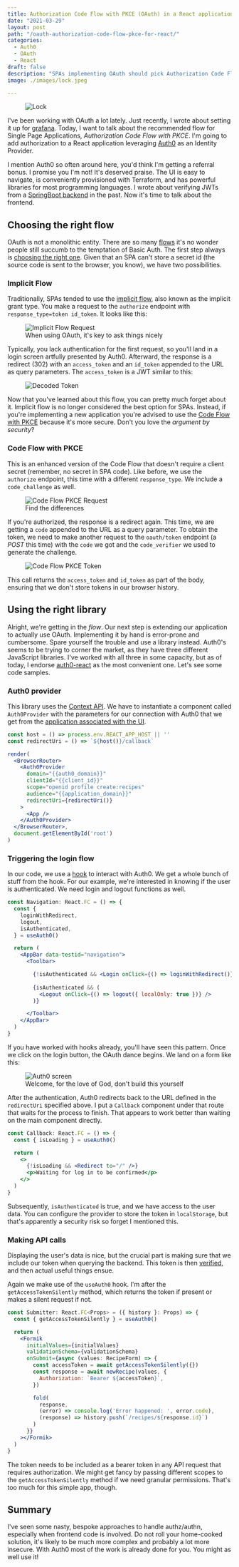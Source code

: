 ```yaml
---
title: Authorization Code Flow with PKCE (OAuth) in a React application
date: "2021-03-29"
layout: post
path: "/oauth-authorization-code-flow-pkce-for-react/"
categories:
  - Auth0
  - OAuth
  - React
draft: false
description: "SPAs implementing OAuth should pick Authorization Code Flow with PKCE for maximum security. Let's implement it in React with help of Auth0"
image: ./images/lock.jpeg

---
```


<figure class="figure figure--left">
  <img src="./images/lock.jpeg" alt="Lock" />
</figure>

I've been working with OAuth a lot lately. Just recently, I wrote about setting it up for [grafana](../setting-up-oauth-for-grafana-with-auth0/). Today, I want to talk about the recommended flow for Single Page Applications, _Authorization Code Flow with PKCE_. I'm going to add authorization to a React application leveraging [Auth0](https://auth0.com/) as an Identity Provider.

I mention Auth0 so often around here, you'd think I'm getting a referral bonus. I promise you I'm not! It's deserved praise. The UI is easy to navigate, is conveniently provisioned with Terraform, and has powerful libraries for most programming languages. I wrote about verifying JWTs from a [SpringBoot backend](../authorize-spring-backend-with-jwt-in-kotlin/) in the past. Now it's time to talk about the frontend.

## Choosing the right flow

OAuth is not a monolithic entity. There are so many [flows](https://nordicapis.com/8-types-of-oauth-flows-and-powers/) it's no wonder people still succumb to the temptation of Basic Auth. The first step always is [choosing the right one](https://auth0.com/docs/authorization/which-oauth-2-0-flow-should-i-use). Given that an SPA can't store a secret id (the source code is sent to the browser, you know), we have two possibilities.

### Implicit Flow

Traditionally, SPAs tended to use the [implicit flow](https://developer.okta.com/blog/2018/05/24/what-is-the-oauth2-implicit-grant-type), also known as the implicit grant type. You make a request to the `authorize` endpoint with `response_type=token id_token`. It looks like this:

<figure class="figure">
  <img src="./images/implicit-flow-request.png" alt="Implicit Flow Request" />
  <figcaption class="figure__caption">
  When using OAuth, it's key to ask things nicely
  </figcaption>
</figure>

Typically, you lack authentication for the first request, so you'll land in a login screen artfully presented by Auth0. Afterward, the response is a redirect (302) with an `access_token` and an `id_token` appended to the URL as query parameters. The `access_token` is a JWT similar to this:

<figure class="figure">
  <img src="./images/decoded-token.png" alt="Decoded Token" />
</figure>

Now that you've learned about this flow, you can pretty much forget about it. Implicit flow is no longer considered the best option for SPAs. Instead, if you're implementing a new application you're advised to use the [Code Flow with PKCE](https://auth0.com/docs/flows/authorization-code-flow-with-proof-key-for-code-exchange-pkce) because it's more secure. Don't you love the _argument by security_?

### Code Flow with PKCE

This is an enhanced version of the Code Flow that doesn't require a client secret (remember, no secret in SPA code). Like before, we use the `authorize` endpoint, this time with a different `response_type`. We include a `code_challenge` as well.

<figure class="figure">
  <img src="./images/code-flow-pkce-request.png" alt="Code Flow PKCE Request" />
  <figcaption class="figure__caption">
  Find the differences
  </figcaption>
</figure>

If you're authorized, the response is a redirect again. This time, we are getting a `code` appended to the URL as a query parameter. To obtain the token, we need to make another request to the `oauth/token` endpoint (a _POST_ this time) with the `code` we got and the `code_verifier` we used to generate the challenge.

<figure class="figure">
  <img src="./images/code-flow-pkce-token.png" alt="Code Flow PKCE Token" />
</figure>

This call returns the `access_token` and `id_token` as part of the body, ensuring that we don't store tokens in our browser history.

## Using the right library

Alright, we're getting in the _flow_. Our next step is extending our application to actually use OAuth. Implementing it by hand is error-prone and cumbersome. Spare yourself the trouble and use a library instead. Auth0's seems to be trying to corner the market, as they have three different JavaScript libraries. I've worked with all three in some capacity, but as of today, I endorse [auth0-react](https://github.com/auth0/auth0-react) as the most convenient one. Let's see some code samples.

### Auth0 provider

This library uses the [Context API](https://reactjs.org/docs/context.html). We have to instantiate a component called `Auth0Provider` with the parameters for our connection with Auth0 that we get from the [application associated with the UI](https://auth0.com/docs/applications).

```jsx
const host = () => process.env.REACT_APP_HOST || ''
const redirectUri = () => `${host()}/callback`

render(
  <BrowserRouter>
    <Auth0Provider
      domain="{{auth0_domain}}"
      clientId="{{client_id}}"
      scope="openid profile create:recipes"
      audience="{{application_domain}}"
      redirectUri={redirectUri()}
    >
      <App />
    </Auth0Provider>
  </BrowserRouter>,
  document.getElementById('root')
)
```

### Triggering the login flow

In our code, we use a [hook](https://reactjs.org/docs/hooks-intro.html) to interact with Auth0. We get a whole bunch of stuff from the hook. For our example, we're interested in knowing if the user is authenticated. We need login and logout functions as well.

```jsx
const Navigation: React.FC = () => {
  const {
    loginWithRedirect,
    logout,
    isAuthenticated,
  } = useAuth0()

  return (
    <AppBar data-testid="navigation">
      <Toolbar>

        {!isAuthenticated && <Login onClick={() => loginWithRedirect()} />}
        
        {isAuthenticated && (
          <Logout onClick={() => logout({ localOnly: true })} />
        )}

      </Toolbar>
    </AppBar>
  )
}
```

If you have worked with hooks already, you'll have seen this pattern. Once we click on the login button, the OAuth dance begins. We land on a form like this:

<figure class="figure">
  <img src="./images/auth0-screen.png" alt="Auth0 screen" />
  <figcaption class="figure__caption">
  Welcome, for the love of God, don't build this yourself
  </figcaption>
</figure>

After the authentication, Auth0 redirects back to the URL defined in the `redirectUri` specified above. I put a `Callback` component under that route that waits for the process to finish. That appears to work better than waiting on the main component directly. 

```jsx
const Callback: React.FC = () => {
  const { isLoading } = useAuth0()

  return (
    <>
      {!isLoading && <Redirect to="/" />}
      <p>Waiting for log in to be confirmed</p>
    </>
  )
}
```

Subsequently, `isAuthenticated` is true, and we have access to the user data. You can configure the provider to store the token in `localStorage`, but that's apparently a security risk so forget I mentioned this. 

### Making API calls

Displaying the user's data is nice, but the crucial part is making sure that we include our token when querying the backend. This token is then [verified](../authorize-spring-backend-with-jwt-in-kotlin/), and then actual useful things ensue.

Again we make use of the `useAuth0` hook. I'm after the `getAccessTokenSilently` method, which returns the token if present or makes a silent request if not. 

```jsx
const Submitter: React.FC<Props> = ({ history }: Props) => {
  const { getAccessTokenSilently } = useAuth0()

  return (
    <Formik
      initialValues={initialValues}
      validationSchema={validationSchema}
      onSubmit={async (values: RecipeForm) => {
        const accessToken = await getAccessTokenSilently({})
        const response = await newRecipe(values, {
          Authorization: `Bearer ${accessToken}`,
        })

        fold(
          response,
          (error) => console.log('Error happened: ', error.code),
          (response) => history.push(`/recipes/${response.id}`)
        )
      }}
    ></Formik>
  )
}
```

The token needs to be included as a bearer token in any API request that requires authorization. We might get fancy by passing different scopes to the `getAccessTokenSilently` method if we need granular permissions. That's too much for this simple app, though.

## Summary

I've seen some nasty, bespoke approaches to handle authz/authn, especially when frontend code is involved. Do not roll your home-cooked solution, it's likely to be much more complex and probably a lot more insecure. With Auth0 most of the work is already done for you. You might as well use it!

